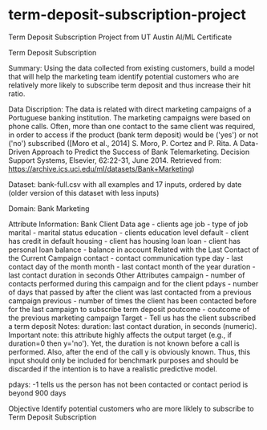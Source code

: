 # term-deposit-subscription-project
Term Deposit Subscription Project from UT Austin AI/ML Certificate

Term Deposit Subscription


Summary:
Using the data collected from existing customers, build a model that will help the marketing team identify potential customers who are relatively more likely to subscribe term deposit and thus increase their hit ratio.

 

Data Discription:
The data is related with direct marketing campaigns of a Portuguese banking institution. The marketing campaigns were based on phone calls. Often, more than one contact to the same client was required, in order to access if the product (bank term deposit) would be ('yes') or not ('no') subscribed ([Moro et al., 2014] S. Moro, P. Cortez and P. Rita. A Data-Driven Approach to Predict the Success of Bank Telemarketing. Decision Support Systems, Elsevier, 62:22-31, June 2014. Retrieved from: https://archive.ics.uci.edu/ml/datasets/Bank+Marketing)

Dataset: bank-full.csv with all examples and 17 inputs, ordered by date (older version of this dataset with less inputs)
 

Domain:
Bank Marketing

 

Attribute Information:
Bank Client Data
age - clients age
job - type of job
marital - marital status
education - clients education level
default - client has credit in default
housing - client has housing loan
loan - client has personal loan
balance - balance in account
Related with the Last Contact of the Current Campaign
contact - contact communication type
day - last contact day of the month
month - last contact month of the year
duration - last contact duration in seconds
Other Attributes
campaign - number of contacts performed during this campaign and for the client
pdays - number of days that passed by after the client was last contacted from a previous campaign
previous - number of times the client has been contacted before for the last campaign to subscribe term deposit
poutcome - coutcome of the previous marketing campaign
Target - Tell us has the client subscribed a term deposit
Notes:
duration: last contact duration, in seconds (numeric). Important note: this attribute highly affects the output target (e.g., if duration=0 then y='no'). Yet, the duration is not known before a call is performed. Also, after the end of the call y is obviously known. Thus, this input should only be included for benchmark purposes and should be discarded if the intention is to have a realistic predictive model.

pdays: -1 tells us the person has not been contacted or contact period is beyond 900 days

Objective
Identify potential customers who are more liklely to subscribe to Term Deposit Subscription